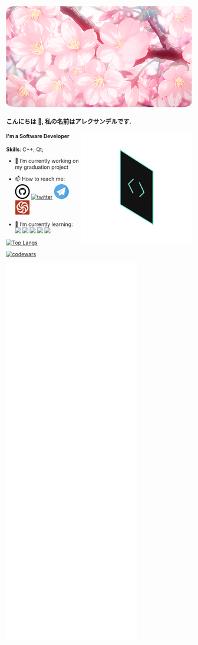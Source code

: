 <img src="images/sakura-petals.gif" height="auto" width="auto" style="border-radius:5%">

### こんにちは 👋, 私の名前はアレクサンデルです.
<img src="images/backstage-techdocs-icon-1.gif" align='right' height ='300' >  

#### I'm a Software Developer



**Skills**: C++; Qt;

- 🔭 I’m currently working on my graduation project
- 📫 How to reach me:  
[<img src="images/github-logo.svg"  alt='github' height='40'>](https://github.com/KeoFoxy) [<img src="https://cdn.jsdelivr.net/gh/devicons/devicon/icons/twitter/twitter-original.svg" alt='twitter' height='40' width='40'>](https://twitter.com/FoxyKeo) [<img src="images/telegram-svgrepo-com.svg" alt='Telegram' height='40' width='40'>](https://t.me/KeoFoxy) [<img src="images/code-wars-logo.svg" alt='codewars' height='40'>](https://www.codewars.com/users/KeoFoxy)

- 🍤 I’m currently learning:  
<img src="https://cdn.jsdelivr.net/gh/devicons/devicon/icons/javascript/javascript-original.svg" height='40'> <img src="https://cdn.jsdelivr.net/gh/devicons/devicon/icons/typescript/typescript-original.svg" height='40'> <img src="https://cdn.jsdelivr.net/gh/devicons/devicon/icons/react/react-original-wordmark.svg" height='40'> <img src="https://cdn.jsdelivr.net/gh/devicons/devicon/icons/cplusplus/cplusplus-original.svg" height='40'> <img src="https://cdn.jsdelivr.net/gh/devicons/devicon/icons/qt/qt-original.svg" height='40'> 


[![Top Langs](https://github-readme-stats.vercel.app/api/top-langs/?username=KeoFoxy)](https://github.com/anuraghazra/github-readme-stats)

[![codewars](https://www.codewars.com/users/KeoFoxy/badges/small)](https://www.codewars.com/users/KeoFoxy)

[![Metrics](github-metrics-anime.svg)](https://anilist.co/user/KeoFoxy/)
